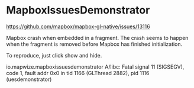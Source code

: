 # MapboxIssuesDemonstrator

https://github.com/mapbox/mapbox-gl-native/issues/13116

Mapbox crash when embedded in a fragment.
The crash seems to happen when the fragment is removed before Mapbox has finished initialization.

To reproduce, just click show and hide.

io.mapwize.mapboxissuesdemonstrator A/libc: Fatal signal 11 (SIGSEGV), code 1, fault addr 0x0 in tid 1166 (GLThread 2882), pid 1116 (uesdemonstrator)
